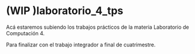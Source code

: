 # (WIP )laboratorio_4_tps

Acá estaremos subiendo los trabajos prácticos de la materia Laboratorio de Computación 4.

Para finalizar con el trabajo integrador a final de cuatrimestre.
